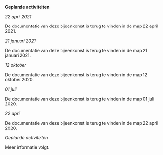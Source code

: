 **Geplande activiteiten**  
  
_22 april 2021_  

De documentatie van deze bijeenkomst is terug te vinden in de map 22 april 2021.

_21 januari 2021_  

De documentatie van deze bijeenkomst is terug te vinden in de map 21 januari 2021. 

_12 oktober_  

De documentatie van deze bijeenkomst is terug te vinden in de map 12 oktober 2020. 

_01 juli_  

De documentatie van deze bijeenkomst is terug te vinden in de map 01 juli 2020.  

_22 april_  

De documentatie van deze bijeenkomst is terug te vinden in de map 22 april 2020.  
  
_Geplande activiteiten_
  
Meer informatie volgt.

